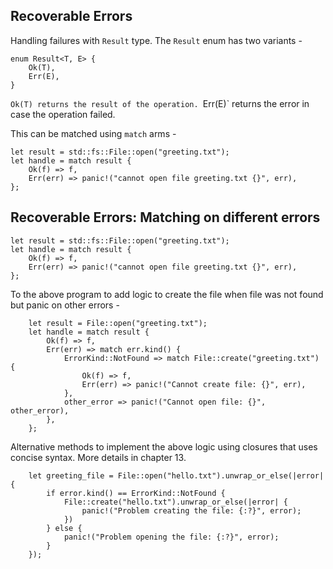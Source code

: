 ## Recoverable Errors

Handling failures with `Result` type. The `Result` enum has two variants -

```
enum Result<T, E> {
    Ok(T),
    Err(E),
}
```

`Ok(T) returns the result of the operation.
`Err(E)` returns the error in case the operation failed. 

This can be matched using `match` arms -

```
let result = std::fs::File::open("greeting.txt");
let handle = match result {
    Ok(f) => f,
    Err(err) => panic!("cannot open file greeting.txt {}", err),
};
```

## Recoverable Errors: Matching on different errors

```
let result = std::fs::File::open("greeting.txt");
let handle = match result {
    Ok(f) => f,
    Err(err) => panic!("cannot open file greeting.txt {}", err),
};
```

To the above program to add logic to create the file when file was not found but panic on other errors -

```
    let result = File::open("greeting.txt");
    let handle = match result {
        Ok(f) => f,
        Err(err) => match err.kind() {
            ErrorKind::NotFound => match File::create("greeting.txt") {
                Ok(f) => f,
                Err(err) => panic!("Cannot create file: {}", err),
            },
            other_error => panic!("Cannot open file: {}", other_error),
        },
    };
```

Alternative methods to implement the above logic using closures that uses concise syntax. More details in chapter 13.

```
    let greeting_file = File::open("hello.txt").unwrap_or_else(|error| {
        if error.kind() == ErrorKind::NotFound {
            File::create("hello.txt").unwrap_or_else(|error| {
                panic!("Problem creating the file: {:?}", error);
            })
        } else {
            panic!("Problem opening the file: {:?}", error);
        }
    });
```
